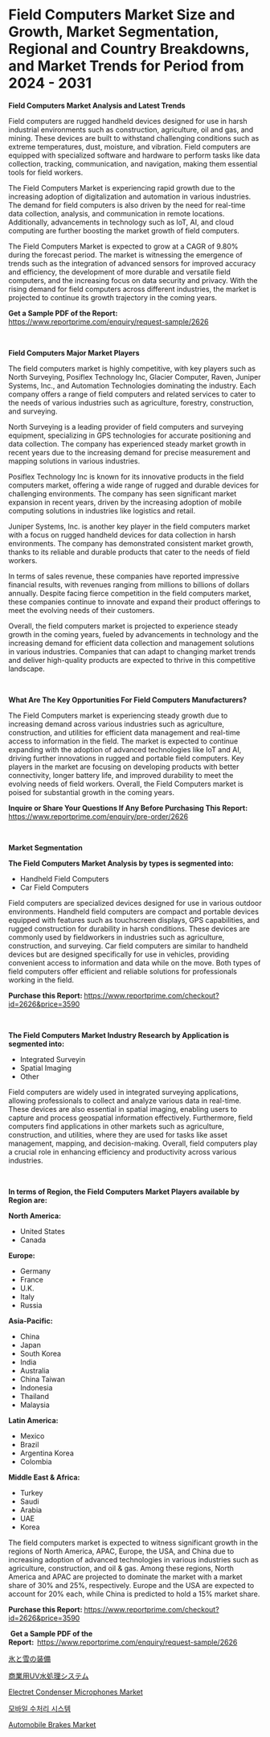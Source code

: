 <p><h1>Field Computers Market Size and Growth, Market Segmentation, Regional and Country Breakdowns, and Market Trends for Period from 2024 -  2031</h1></p><p><strong>Field Computers Market Analysis and Latest Trends</strong></p>
<p><p>Field computers are rugged handheld devices designed for use in harsh industrial environments such as construction, agriculture, oil and gas, and mining. These devices are built to withstand challenging conditions such as extreme temperatures, dust, moisture, and vibration. Field computers are equipped with specialized software and hardware to perform tasks like data collection, tracking, communication, and navigation, making them essential tools for field workers.</p><p>The Field Computers Market is experiencing rapid growth due to the increasing adoption of digitalization and automation in various industries. The demand for field computers is also driven by the need for real-time data collection, analysis, and communication in remote locations. Additionally, advancements in technology such as IoT, AI, and cloud computing are further boosting the market growth of field computers.</p><p>The Field Computers Market is expected to grow at a CAGR of 9.80% during the forecast period. The market is witnessing the emergence of trends such as the integration of advanced sensors for improved accuracy and efficiency, the development of more durable and versatile field computers, and the increasing focus on data security and privacy. With the rising demand for field computers across different industries, the market is projected to continue its growth trajectory in the coming years.</p></p>
<p><strong>Get a Sample PDF of the Report:&nbsp;</strong> <a href="https://www.reportprime.com/enquiry/request-sample/2626">https://www.reportprime.com/enquiry/request-sample/2626</a></p>
<p>&nbsp;</p>
<p><strong>Field Computers Major Market Players</strong></p>
<p><p>The field computers market is highly competitive, with key players such as North Surveying, Posiflex Technology Inc, Glacier Computer, Raven, Juniper Systems, Inc., and Automation Technologies dominating the industry. Each company offers a range of field computers and related services to cater to the needs of various industries such as agriculture, forestry, construction, and surveying.</p><p>North Surveying is a leading provider of field computers and surveying equipment, specializing in GPS technologies for accurate positioning and data collection. The company has experienced steady market growth in recent years due to the increasing demand for precise measurement and mapping solutions in various industries.</p><p>Posiflex Technology Inc is known for its innovative products in the field computers market, offering a wide range of rugged and durable devices for challenging environments. The company has seen significant market expansion in recent years, driven by the increasing adoption of mobile computing solutions in industries like logistics and retail.</p><p>Juniper Systems, Inc. is another key player in the field computers market with a focus on rugged handheld devices for data collection in harsh environments. The company has demonstrated consistent market growth, thanks to its reliable and durable products that cater to the needs of field workers.</p><p>In terms of sales revenue, these companies have reported impressive financial results, with revenues ranging from millions to billions of dollars annually. Despite facing fierce competition in the field computers market, these companies continue to innovate and expand their product offerings to meet the evolving needs of their customers.</p><p>Overall, the field computers market is projected to experience steady growth in the coming years, fueled by advancements in technology and the increasing demand for efficient data collection and management solutions in various industries. Companies that can adapt to changing market trends and deliver high-quality products are expected to thrive in this competitive landscape.</p></p>
<p>&nbsp;</p>
<p><strong>What Are The Key Opportunities For Field Computers Manufacturers?</strong></p>
<p><p>The Field Computers market is experiencing steady growth due to increasing demand across various industries such as agriculture, construction, and utilities for efficient data management and real-time access to information in the field. The market is expected to continue expanding with the adoption of advanced technologies like IoT and AI, driving further innovations in rugged and portable field computers. Key players in the market are focusing on developing products with better connectivity, longer battery life, and improved durability to meet the evolving needs of field workers. Overall, the Field Computers market is poised for substantial growth in the coming years.</p></p>
<p><strong>Inquire or Share Your Questions If Any Before Purchasing This Report:</strong> <a href="https://www.reportprime.com/enquiry/pre-order/2626">https://www.reportprime.com/enquiry/pre-order/2626</a></p>
<p>&nbsp;</p>
<p><strong>Market Segmentation</strong></p>
<p><strong>The Field Computers Market Analysis by types is segmented into:</strong></p>
<p><ul><li>Handheld Field Computers</li><li>Car Field Computers</li></ul></p>
<p><p>Field computers are specialized devices designed for use in various outdoor environments. Handheld field computers are compact and portable devices equipped with features such as touchscreen displays, GPS capabilities, and rugged construction for durability in harsh conditions. These devices are commonly used by fieldworkers in industries such as agriculture, construction, and surveying. Car field computers are similar to handheld devices but are designed specifically for use in vehicles, providing convenient access to information and data while on the move. Both types of field computers offer efficient and reliable solutions for professionals working in the field.</p></p>
<p><strong>Purchase this Report:&nbsp;</strong><a href="https://www.reportprime.com/checkout?id=2626&price=3590">https://www.reportprime.com/checkout?id=2626&price=3590</a></p>
<p>&nbsp;</p>
<p><strong>The Field Computers Market Industry Research by Application is segmented into:</strong></p>
<p><ul><li>Integrated Surveyin</li><li>Spatial Imaging</li><li>Other</li></ul></p>
<p><p>Field computers are widely used in integrated surveying applications, allowing professionals to collect and analyze various data in real-time. These devices are also essential in spatial imaging, enabling users to capture and process geospatial information effectively. Furthermore, field computers find applications in other markets such as agriculture, construction, and utilities, where they are used for tasks like asset management, mapping, and decision-making. Overall, field computers play a crucial role in enhancing efficiency and productivity across various industries.</p></p>
<p>&nbsp;</p>
<p><strong>In terms of Region, the Field Computers Market Players available by Region are:</strong></p>
<p>
    <p> <strong> North America: </strong>
        <ul>
            <li>United States</li>
            <li>Canada</li>
        </ul>
        </p> 
    <p> <strong> Europe: </strong>
        <ul>
            <li>Germany</li>
            <li>France</li>
            <li>U.K.</li>
            <li>Italy</li>
            <li>Russia</li>
        </ul>
        </p> 
    <p> <strong> Asia-Pacific: </strong>
        <ul>
            <li>China</li>
            <li>Japan</li>
            <li>South Korea</li>
            <li>India</li>
            <li>Australia</li>
            <li>China Taiwan</li>
            <li>Indonesia</li>
            <li>Thailand</li>
            <li>Malaysia</li>
        </ul>
        </p> 
    <p> <strong> Latin America: </strong>
        <ul>
            <li>Mexico</li>
            <li>Brazil</li>
            <li>Argentina Korea</li>
            <li>Colombia</li>
        </ul>
        </p> 
    <p> <strong> Middle East & Africa: </strong>
        <ul>
            <li>Turkey</li>
            <li>Saudi</li>
            <li>Arabia</li>
            <li>UAE</li>
            <li>Korea</li>
        </ul>
    </p>
    </p>
<p><p>The field computers market is expected to witness significant growth in the regions of North America, APAC, Europe, the USA, and China due to increasing adoption of advanced technologies in various industries such as agriculture, construction, and oil & gas. Among these regions, North America and APAC are projected to dominate the market with a market share of 30% and 25%, respectively. Europe and the USA are expected to account for 20% each, while China is predicted to hold a 15% market share.</p></p>
<p><strong>Purchase this Report: </strong><a href="https://www.reportprime.com/checkout?id=2626&price=3590">https://www.reportprime.com/checkout?id=2626&price=3590</a></p>
<p>&nbsp;<strong>Get a Sample PDF of the Report:&nbsp;&nbsp;</strong><a href="https://www.reportprime.com/enquiry/request-sample/2626">https://www.reportprime.com/enquiry/request-sample/2626</a></p>
<p><strong></strong></p>
<p><p><a href="https://github.com/EmoryYundt1935/Market-Research-Report-List-1/blob/main/790800512004.md">氷と雪の装備</a></p><p><a href="https://github.com/mcbeesbxa270/Market-Research-Report-List-1/blob/main/507408612003.md">商業用UV水処理システム</a></p><p><a href="https://github.com/Glendatilghmankmgz0rbhwpy/Market-Research-Report-List-1/blob/main/electret-condenser-microphones-market.md">Electret Condenser Microphones Market</a></p><p><a href="https://github.com/vskv4779xr1/Market-Research-Report-List-1/blob/main/175828711224.md">모바일 수처리 시스템</a></p><p><a href="https://issuu.com/reportprime-2/docs/automobile-brakes-market-size-2030.pptx">Automobile Brakes Market</a></p></p>